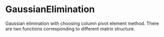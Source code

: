 GaussianElimination
===================

Gaussian elimination with choosing column pivot element method.
There are two functions corresponding to different matrix structure.
